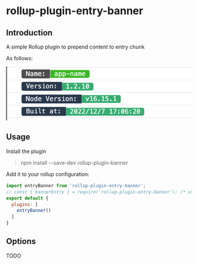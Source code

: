 # rollup-plugin-entry-banner

## Introduction
A simple Rollup plugin to prepend content to entry chunk

As follows:

![screenshots](screenshots/entry_log.png)
## Usage

Install the plugin
> npm install --save-dev rollup-plugin-banner


Add it to your rollup configuration:

```js
import entryBanner from 'rollup-plugin-entry-banner';
// const { bannerEntry } = require('rollup-plugin-entry-banner'); /* use commonjs */
export default {
  plugins: [
    entryBanner()
  ]
}

```

## Options

TODO
